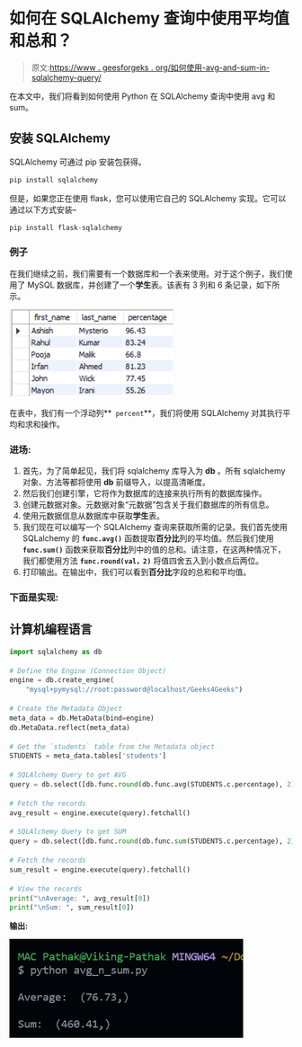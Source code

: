 # 如何在 SQLAlchemy 查询中使用平均值和总和？

> 原文:[https://www . geesforgeks . org/如何使用-avg-and-sum-in-sqlalchemy-query/](https://www.geeksforgeeks.org/how-to-use-avg-and-sum-in-sqlalchemy-query/)

在本文中，我们将看到如何使用 Python 在 SQLAlchemy 查询中使用 avg 和 sum。

## 安装 SQLAlchemy

SQLAlchemy 可通过 pip 安装包获得。

```py
pip install sqlalchemy
```

但是，如果您正在使用 flask，您可以使用它自己的 SQLAlchemy 实现。它可以通过以下方式安装–

```py
pip install flask-sqlalchemy
```

### 例子

在我们继续之前，我们需要有一个数据库和一个表来使用。对于这个例子，我们使用了 MySQL 数据库，并创建了一个**学生**表。该表有 3 列和 6 条记录，如下所示。

![](img/5e2761e2bb6800a7e817e9b0994ceb57.png)

在表中，我们有一个浮动列**` percent`**，我们将使用 SQLAlchemy 对其执行平均和求和操作。

### **进场:**

1.  首先，为了简单起见，我们将 sqlalchemy 库导入为 **db** 。所有 sqlalchemy 对象、方法等都将使用 **db** 前缀导入，以提高清晰度。
2.  然后我们创建引擎，它将作为数据库的连接来执行所有的数据库操作。
3.  创建元数据对象。元数据对象“元数据”包含关于我们数据库的所有信息。
4.  使用元数据信息从数据库中获取**学生**表。
5.  我们现在可以编写一个 SQLAlchemy 查询来获取所需的记录。我们首先使用 SQLalchemy 的 **`func.avg()`** 函数提取**百分比**列的平均值。然后我们使用 **`func.sum()`** 函数来获取**百分比**列中的值的总和。请注意，在这两种情况下，我们都使用方法 **`func.round(val，2)`** 将值四舍五入到小数点后两位。
6.  打印输出。在输出中，我们可以看到**百分比**字段的总和和平均值。

### **下面是实现:**

## 计算机编程语言

```py
import sqlalchemy as db

# Define the Engine (Connection Object)
engine = db.create_engine(
    "mysql+pymysql://root:password@localhost/Geeks4Geeks")

# Create the Metadata Object
meta_data = db.MetaData(bind=engine)
db.MetaData.reflect(meta_data)

# Get the `students` table from the Metadata object
STUDENTS = meta_data.tables['students']

# SQLAlchemy Query to get AVG
query = db.select([db.func.round(db.func.avg(STUDENTS.c.percentage), 2)])

# Fetch the records
avg_result = engine.execute(query).fetchall()

# SQLAlchemy Query to get SUM
query = db.select([db.func.round(db.func.sum(STUDENTS.c.percentage), 2)])

# Fetch the records
sum_result = engine.execute(query).fetchall()

# View the records
print("\nAverage: ", avg_result[0])
print("\nSum: ", sum_result[0])
```

**输出:**

![](img/bdf12c02546fa9346db7246d59e23593.png)